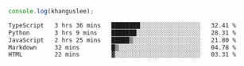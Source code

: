 ```js
console.log(khanguslee);
```

<!--START_SECTION:waka-->

```txt
TypeScript   3 hrs 36 mins   ████████░░░░░░░░░░░░░░░░░   32.41 %
Python       3 hrs 9 mins    ███████░░░░░░░░░░░░░░░░░░   28.31 %
JavaScript   2 hrs 25 mins   █████▒░░░░░░░░░░░░░░░░░░░   21.80 %
Markdown     32 mins         █▒░░░░░░░░░░░░░░░░░░░░░░░   04.78 %
HTML         22 mins         ▓░░░░░░░░░░░░░░░░░░░░░░░░   03.31 %
```

<!--END_SECTION:waka-->

<!--
**khanguslee/khanguslee** is a ✨ _special_ ✨ repository because its `README.md` (this file) appears on your GitHub profile.

Here are some ideas to get you started:

- 🔭 I’m currently working on ...
- 🌱 I’m currently learning ...
- 👯 I’m looking to collaborate on ...
- 🤔 I’m looking for help with ...
- 💬 Ask me about ...
- 📫 How to reach me: ...
- 😄 Pronouns: ...
- ⚡ Fun fact: ...
-->
